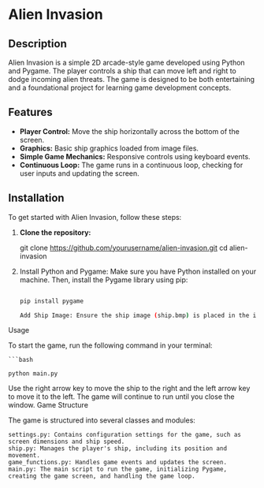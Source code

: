 # Alien Invasion

## Description

Alien Invasion is a simple 2D arcade-style game developed using Python and Pygame. The player controls a ship that can move left and right to dodge incoming alien threats. The game is designed to be both entertaining and a foundational project for learning game development concepts.

## Features

- **Player Control:** Move the ship horizontally across the bottom of the screen.
- **Graphics:** Basic ship graphics loaded from image files.
- **Simple Game Mechanics:** Responsive controls using keyboard events.
- **Continuous Loop:** The game runs in a continuous loop, checking for user inputs and updating the screen.

## Installation

To get started with Alien Invasion, follow these steps:

1. **Clone the repository:**

  
   git clone https://github.com/yourusername/alien-invasion.git
   cd alien-invasion



2. Install Python and Pygame: Make sure you have Python installed on your machine. Then, install the Pygame library using pip:


    ```bash

    pip install pygame

    Add Ship Image: Ensure the ship image (ship.bmp) is placed in the images directory within your project folder. You can replace it with any ship image of your choice.

Usage

To start the game, run the following command in your terminal:

    ```bash

    python main.py

Use the right arrow key to move the ship to the right and the left arrow key to move it to the left. The game will continue to run until you close the window.
Game Structure

The game is structured into several classes and modules:

    settings.py: Contains configuration settings for the game, such as screen dimensions and ship speed.
    ship.py: Manages the player's ship, including its position and movement.
    game_functions.py: Handles game events and updates the screen.
    main.py: The main script to run the game, initializing Pygame, creating the game screen, and handling the game loop.